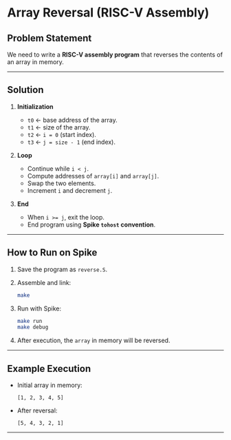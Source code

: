 # Array Reversal (RISC-V Assembly)

##  Problem Statement

We need to write a **RISC-V assembly program** that reverses the contents of an array in memory.

---

##  Solution

1. **Initialization**

   * `t0` ← base address of the array.
   * `t1` ← size of the array.
   * `t2` ← `i = 0` (start index).
   * `t3` ← `j = size - 1` (end index).

2. **Loop**

   * Continue while `i < j`.
   * Compute addresses of `array[i]` and `array[j]`.
   * Swap the two elements.
   * Increment `i` and decrement `j`.

3. **End**

   * When `i >= j`, exit the loop.
   * End program using **Spike `tohost` convention**.

---


##  How to Run on Spike

1. Save the program as `reverse.S`.
2. Assemble and link:

   ```bash
   make
   ```
3. Run with Spike:

   ```bash
   make run 
   make debug
   ```
4. After execution, the `array` in memory will be reversed.

---

##  Example Execution

* Initial array in memory:

  ```
  [1, 2, 3, 4, 5]
  ```
* After reversal:

  ```
  [5, 4, 3, 2, 1]
  ```

---


